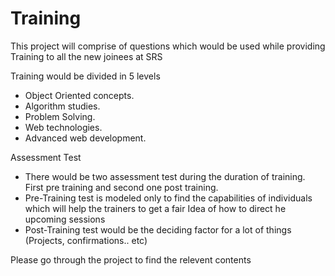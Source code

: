# Training
This project will comprise of questions which would be used while providing Training to all the new joinees at SRS

Training would be divided in 5 levels
 - Object Oriented concepts.
 - Algorithm studies.
 - Problem Solving.
 - Web technologies.
 - Advanced web development.


Assessment Test
- There would be two assessment test during the duration of training. First pre training and second one post training.
- Pre-Training test is modeled only to find the capabilities of individuals which will help the trainers to get a fair Idea of how to direct he upcoming sessions
- Post-Training test would be the deciding factor for a lot of things (Projects, confirmations.. etc)

Please go through the project to find the relevent contents

